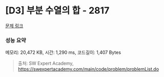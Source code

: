 # [D3] 부분 수열의 합 - 2817 

[문제 링크](https://swexpertacademy.com/main/code/problem/problemDetail.do?contestProbId=AV7IzvG6EksDFAXB) 

### 성능 요약

메모리: 20,472 KB, 시간: 1,290 ms, 코드길이: 1,407 Bytes



> 출처: SW Expert Academy, https://swexpertacademy.com/main/code/problem/problemList.do